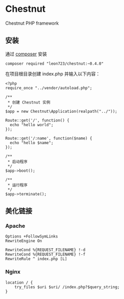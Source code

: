 # Chestnut
Chestnut PHP framework

## 安装

通过 [composer](http://www.phpcomposer.com/) 安装


```
composer required "leon723/chestnut:~0.4.0"
```

在项目根目录创建 index.php 并输入以下内容：

```
<?php
require_once "../vendor/autoload.php";

/**
 * 创建 Chestnut 实例
 */
$app = new Chestnut\Application(realpath("../"));

Route::get('/', function() {
  echo "hello world";
});

Route::get('/:name', function($name) {
  echo "hello $name";
});

/**
 * 启动程序
 */
$app->boot();

/**
 * 运行程序
 */
$app->terminate();
```

## 美化链接

### Apache

```
Options +FollowSymLinks
RewriteEngine On

RewriteCond %{REQUEST_FILENAME} !-d
RewriteCond %{REQUEST_FILENAME} !-f
RewriteRule ^ index.php [L]
```

### Nginx

```
location / {
    try_files $uri $uri/ /index.php?$query_string;
}
```
